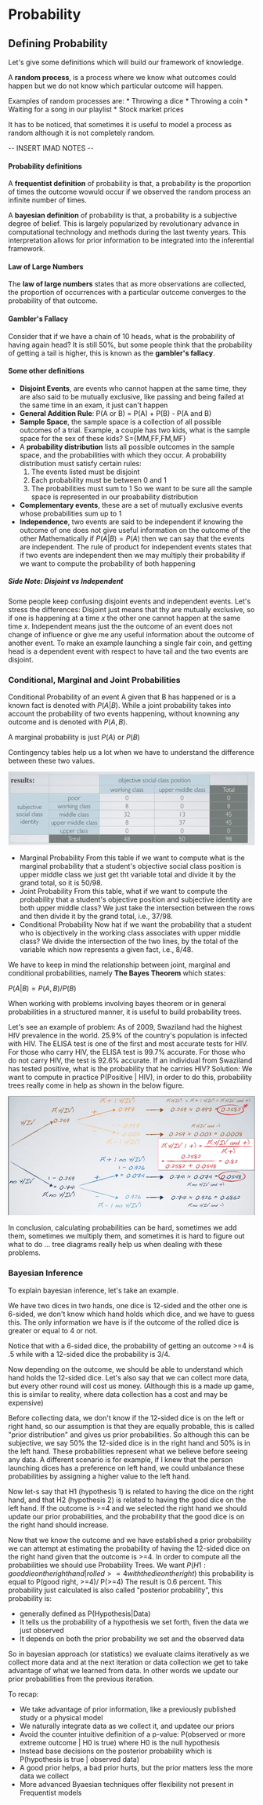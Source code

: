# Probability

## Defining Probability

Let's give some definitions which will build our framework of knowledge.

A **random process**, is a process where we know what outcomes could happen
but we do not know which particular outcome will happen.

Examples of random processes are:
    * Throwing a dice
    * Throwing a coin
    * Waiting for a song in our playlist
    * Stock market prices

It has to be noticed, that sometimes it is useful to model a process as random
although it is not completely random.

-- INSERT IMAD NOTES --

#### Probability definitions
A **frequentist definition** of probability is that, a probability is the proportion
of times the outcome wowuld occur if we observed the random process an infinite
number of times.

A **bayesian definition** of probability is that, a probability is a subjective
degree of belief. This is largely popularized by revolutionary advance in
computational technology and methods during the last twenty years.
This interpretation allows for prior information to be integrated into the
inferential framework.

#### Law of Large Numbers
The **law of large numbers** states that as more observations are collected, the
proportion of occurrences with a particular outcome converges to the probability
of that outcome.

#### Gambler's Fallacy
Consider that if we have a chain of 10 heads, what is the probability of having
again head? It is still 50%, but some people think that the probability of
getting a tail is higher, this is known as the **gambler's fallacy**.

#### Some other definitions

* **Disjoint Events**, are events who cannot happen at the same time, they are also
    said to be mutually exclusive, like passing and being failed at the same
    time in an exam, it just can't happen
* **General Addition Rule**:
    P(A or B) = P(A) + P(B) - P(A and B)
* **Sample Space**, the sample space is a collection of all possible outcomes of a
    trial. Example, a couple has two kids, what is the sample space for the sex
    of these kids? S={MM,FF,FM,MF}
* A **probability distribution** lists all possible outcomes in the sample space,
    and the probabilities with which they occur. A probability distribution must
    satisfy certain rules:
    1. The events listed must be disjoint
    2. Each probability must be between 0 and 1
    3. The probabilities must sum to 1
    So we want to be sure all the sample space is represented in our
    proabability distribution
* **Complementary events**, these are a set of mutually exclusive events whose
    probabilities sum up to 1
* **Independence**, two events are said to be independent if knowing the outcome
    of one does not give useful information on the outcome of the other
    Mathematically if $P(A|B) = P(A)$ then we can say that the events are
    independent. The rule of product for independent events states that if two
    events are independent then we may multiply their probability if we want to
    compute the probability of both happening

##### Side Note: Disjoint vs Independent

Some people keep confusing disjoint events and independent events.
Let's stress the differences:
Disjoint just means that thy are mutually exclusive, so if one is happening at a
time $x$ the other one cannot happen at the same time $x$.
Independent means just the the outcome of an event does not change of influence
or give me any useful information about the outcome of another event.
To make an example launching a single fair coin, and getting head is a dependent
event with respect to have tail and the two events are disjoint.


### Conditional, Marginal and Joint Probabilities

Conditional Probability of an event A given that B has happened or is a known
fact is denoted with $P(A|B)$.
While a joint probability takes into account the probability of two events
happening, without knowning any outcome and is denoted with $P(A,B)$.

A marginal probability is just $P(A)$ or $P(B)$

Contingency tables help us a lot when we have to understand the difference
between these two values.

![Contingency Table](img/contingency_table.png)

- Marginal Probability
From this table if we want to compute what is the marginal probability that a
student's objective social class position is upper middle class we just get tht
variable total and divide it by the grand total, so it is 50/98.
- Joint Probability
From this table, what if we want to compute the probability that a student's
objective position and subjective identity are both upper middle class?
We just take the intersection between the rows and then divide it by the grand
total, i.e., 37/98.
- Conditional Probability
Now hat if we want the probability that a student who is objectively in the
working class associates with upper middle class? We divide the intersection of
the two lines, by the total of the variable which now represents a given fact,
i.e., 8/48.


We have to keep in mind the relationship between joint, marginal and conditional
probabilities, namely **The Bayes Theorem** which states:

$P(A|B) = P(A,B)/P(B)$

When working with problems involving bayes theorem or in general probabilities
in a structured manner, it is useful to build probability trees.

Let's see an example of problem:
As of 2009, Swaziland had the highest HIV prevalence in the world. 25.9% of the
country's population is infected with HIV. The ELISA test is one of the first
and most accurate tests for HIV. For those who carry HIV, the ELISA test is
99.7% accurate. For those who do not carry HIV, the test is 92.6% accurate. If
an individual from Swaziland has tested positive, what is the probability that
he carries HIV?
Solution:
We want to compute in practice P(Positive | HIV), in order to do this,
probability trees really come in help as shown in the below figure.


![Probability Tree](img/prob_tree.png)

In conclusion, calculating probabilities can be hard, sometimes we add them,
sometimes we multiply them, and sometimes it is hard to figure out what to do ...
tree diagrams really help us when dealing with these problems.


###  Bayesian Inference

To explain bayesian inference, let's take an example.

We have two dices in two hands, one dice is 12-sided and the other one is
6-sided, we don't know which hand holds which dice, and we have to guess this.
The only information we have is if the outcome of the rolled dice is greater or
equal to 4 or not.

Notice that with a 6-sided dice, the probability of getting an outcome >=4 is .5
while with a 12-sided dice the probability is 3/4.

Now depending on the outcome, we should be able to understand which hand holds
the 12-sided dice.
Let's also say that we can collect more data, but every other round will cost us
money.
(Although this is a made up game, this is similar to reality, where data
collection has a cost and may be expensive)

Before collecting data, we don't know if the 12-sided dice is on the left or
right hand, so our assumption is that they are equally probable, this is called
"prior distribution" and gives us prior probabilities.
So although this can be subjective, we say 50% the 12-sided dice is in the right
hand and 50% is in the left hand. These probabilities represent what we believe
before seeing any data.
A different scenario is for example, if I knew that the person launching dices
has a preference on left hand, we could unbalance these probabilities by
assigning a higher value to the left hand.

Now let-s say that H1 (hypothesis 1) is related to having the dice on the right
hand, and that H2 (hypothesis 2) is related to having the good dice on the left
hand. If the outcome is >=4 and we selected the right hand we should update our 
prior probabilities, and the probability that the good dice is on the right hand
should increase.

Now that we know the outcome and we have established a prior probability we can
attempt at estimating the probability of having the 12-sided dice on the right
hand given that the outcome is >=4.
In order to compute all the probabilities we should use Probability Trees.
We want $P(H1: good die on the righthand | rolled >=4 with the die on the right)$
this probability is equal to P(good right, >=4)/ P(>=4)
The result is 0.6 percent.
This probability just calculated is also called "posterior probability", this
probability is:
* generally defined as P(Hypothesis|Data)
* It tells us the probability of a hypothesis we set forth, fiven the data we
    just observed
* It depends on both the prior probability we set and the observed data

So in bayesian approach (or statistics) we evaluate claims iteratively as we
collect more data and at the next iteration or data collection we get to take
advantage of what we learned from data. In other words we update our prior
probabilities from the previous iteration.

To recap:
* We take advantage of prior information, like a previously published study or a
    physical model
* We naturally integrate data as we collect it, and updatee our priors
* Avoid the counter intuitive definition of a p-value:
    P(observed or more extreme outcome | H0 is true)
    where H0 is the null hypothesis
* Instead base decisions on the posterior probability which is
    P(hypothesis is true | observed data)
* A good prior helps, a bad prior hurts, but the prior matters less the more
    data we collect
* More advanced Byaesian techniques offer flexibility not present in Frequentist
    models


